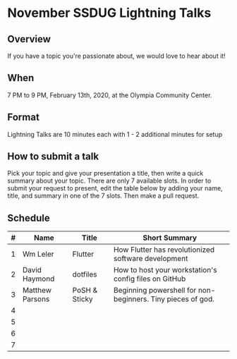 # November SSDUG Lightning Talks

## Overview

If you have a topic you're passionate about, we would love to hear about it!  

## When

7 PM to 9 PM, February 13th, 2020, at the Olympia Community Center. 

## Format

Lightning Talks are 10 minutes each with 1 - 2 additional minutes for setup

## How to submit a talk

Pick your topic and give your presentation a title, then write a quick summary about your topic.  There are only 7 available slots.  In order to submit your request to present, edit the table below by adding your name, title, and summary in one of the 7 slots.  Then make a pull request. 

## Schedule

| #   | Name            | Title           | Short Summary   |
|---  |--------------   |-------------    |-----------------|
| 1   | Wm Leler        | Flutter         | How Flutter has revolutionized software development |
| 2   | David Haymond   | dotfiles        | How to host your workstation's config files on GitHub |
| 3   | Matthew Parsons | PoSH & Sticky   | Beginning powershell for non-beginners. Tiny pieces of god.|
| 4   |                 |                 |                 |
| 5   |                 |                 |                 |
| 6   |                 |                 |                 |
| 7   |                 |                 |                 |
